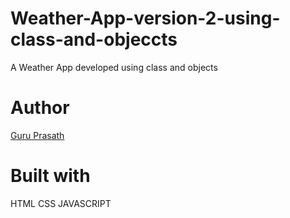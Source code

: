 # Weather-App-version-2-using-class-and-objeccts

A Weather App developed using class and objects 

# Author

<a href="https://github.com/guruk05">Guru Prasath</a>

# Built with

HTML
CSS
JAVASCRIPT



